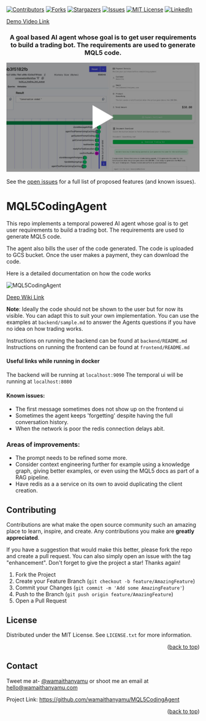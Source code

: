 

<div id="top"></div>

[![Contributors][contributors-shield]][contributors-url]
[![Forks][forks-shield]][forks-url]
[![Stargazers][stars-shield]][stars-url]
[![Issues][issues-shield]][issues-url]
[![MIT License][license-shield]][license-url]
[![LinkedIn][linkedin-shield]][linkedin-url]



[Demo Video Link](https://youtu.be/G9jnp1rrJX0)

<!-- Accompanying blog can be found [here](https://wamaithanyamu.com/
) -->
<div>
<h3 align="center">A goal based AI agent whose goal is to get user requirements to build a trading bot. The requirements are used to generate MQL5 code. 
</h3>

[![MQL5CodingAgent](./Images/cover.png)](https://www.youtube.com/embed/G9jnp1rrJX0)

</div>

</hr>

See the [open issues](https://github.com/wamaithanyamu/MQL5CodingAgent/issues) for a full list of proposed features (and known issues).
# MQL5CodingAgent
This repo implements a temporal powered AI agent whose goal is to get user requirements to build a trading bot. The requirements are used to generate MQL5 code. 

The agent also bills the user of the code generated.
The code is uploaded to GCS bucket. Once the user makes a payment, they can download the code.

Here is a detailed documentation on how the code works

![MQL5CodingAgent](./Images/deepwiki.gif)

[Deep Wiki Link](https://deepwiki.com/wamaithaNyamu/MQL5CodingAgent)

**Note**:
Ideally the code should not be shown to the user but for now its visible. You can adapt this to suit your own implementation. You can use the examples at `backend/sample.md` to answer the Agents questions if you have no idea on how trading works.


Instructions on running the backend can be found at `backend/README.md`
Instructions on running the frontend can be found at `frontend/README.md`

#### Useful links while running in docker

The backend will be running at `localhost:9090`
The temporal ui will be running at `localhost:8080`


#### Known issues:
- The first message sometimes does not show up on the frontend ui
- Sometimes the agent keeps 'forgetting' despite having the full conversation history.
- When the network is poor the redis connection delays abit.

### Areas of improvements:
- The prompt needs to be refined some more.
- Consider context engineering further for example using a knowledge graph, giving better examples, or even using the MQL5 docs as part of a RAG pipeline.
- Have redis as a a service on its own to avoid duplicating the client creation.


<!-- CONTRIBUTING -->
## Contributing

Contributions are what make the open source community such an amazing place to learn, inspire, and create. Any contributions you make are **greatly appreciated**.

If you have a suggestion that would make this better, please fork the repo and create a pull request. You can also simply open an issue with the tag "enhancement".
Don't forget to give the project a star! Thanks again!

1. Fork the Project
2. Create your Feature Branch (`git checkout -b feature/AmazingFeature`)
3. Commit your Changes (`git commit -m 'Add some AmazingFeature'`)
4. Push to the Branch (`git push origin feature/AmazingFeature`)
5. Open a Pull Request


<!-- LICENSE -->
## License

Distributed under the MIT License. See `LICENSE.txt` for more information.
<p align="right">(<a href="#top">back to top</a>)</p>



<!-- CONTACT -->
## Contact
Tweet me at- [@wamaithanyamu](https://twitter.com/wamaithanyamu) or shoot me an email at hello@wamaithanyamu.com

Project Link: [https://github.com/wamaithanyamu/MQL5CodingAgent
](https://github.com/wamaithanyamu/MQL5CodingAgent)

<p align="right">(<a href="#top">back to top</a>)</p>



<!-- MARKDOWN LINKS & IMAGES -->
<!-- https://www.markdownguide.org/basic-syntax/#reference-style-links -->
[contributors-shield]: https://img.shields.io/github/contributors/wamaithanyamu/MQL5CodingAgent.svg?style=for-the-badge

[contributors-url]: https://github.com/wamaithanyamu/MQL5CodingAgent/graphs/contributors

[forks-shield]: https://img.shields.io/github/forks/wamaithanyamu/MQL5CodingAgent.svg?style=for-the-badge

[forks-url]: https://github.com/wamaithanyamu/MQL5CodingAgent/network/members

[stars-shield]: https://img.shields.io/github/stars/wamaithanyamu/MQL5CodingAgent.svg?style=for-the-badge

[stars-url]: https://github.com/wamaithanyamu/MQL5CodingAgent/stargazers


[issues-shield]: https://img.shields.io/github/issues/wamaithanyamu/MQL5CodingAgent.svg?style=for-the-badge

[issues-url]: https://github.com/wamaithanyamu/MQL5CodingAgent/issues

[license-shield]: https://img.shields.io/github/license/wamaithanyamu/MQL5CodingAgent.svg?style=for-the-badge


[license-url]: https://github.com/wamaithanyamu/MQL5CodingAgent/blob/main/LICENSE

[linkedin-shield]: https://img.shields.io/badge/-LinkedIn-black.svg?style=for-the-badge&logo=linkedin&colorB=555
[linkedin-url]: https://linkedin.com/in/wamaithanyamu
[product-screenshot]: Images/cover.png
